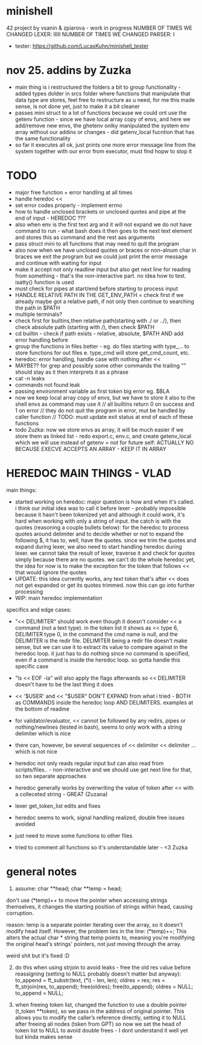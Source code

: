 # minishell

42 project by vsanin & zpiarova - work in progress
NUMBER OF TIMES WE CHANGED LEXER: IIIII
NUMBER OF TIMES WE CHANGED PARSER: I
- tester: https://github.com/LucasKuhn/minishell_tester

# nov 25. addins by Zuzka
- main thing is i restructured the folders a bit to group functionality - added types dolder in srcs folder where functions that manipulate that data type are stores, feel free to restructure as u need, for me this made sense, is not done yet, just to make it a bit cleaner
- passes mini struct to a lot of functions because we could ont use the getenv function - since we have local array copy of envs, and here we add/remove new envs, the ghetenv onlky manipulated the system env array without our addins or changes - did getenv_local fucntion that has the same functionality
- so far it executes all ok, just prints one more error message line from the system together with our error from executor, must find hopw to stop it 

# TODO
- major free function + error handling at all times
- handle heredoc <<
- set error codes properly - implement errno
- how to handle unclosed brackets or unclosed quotes and pipe at the end of input - HEREDOC ???
- also when env is the first text arg and it will not expand we do not have command to run  - what bash does it then goes to the next text element and stores this as command and the rest aas arguments
- pass struct mini to all functions that may need to quit the program
- also now when we have unclosed quotes or braces or non-alnum char in braces we exit the program but we could just print the error message and continue with waiting for input
- make it accept not only readline input but also get next line for reading from something - that's the non-interactive part. no idea how to test. isatty() function is used
- must check for pipes at start/end before starting to process input
- HANDLE RELATIVE PATH IN THE GET_ENV_PATH = check first if we already maybe got a relative path, if not only then continue to searching the path in $PATH
- multiple terminals?
- check first for builtins,then relative path(starting with ./ or ../), then check absolute path (starting with /), then check $PATH
- cd builtin - check if path exists - relative, absolute, $PATH AND add error handling before
- group the functions in files better - eg. do files starting with type_... to store functions for out files e. type_cmd will store get_cmd_count, etc.
- heredoc: error handling, handle case with nothing after <<
- MAYBE?? for grep and possibly some other commands the trailing "" should stay as it then interprets it as a phrase
- cat -n leaks
- commands not found leak
- passing environment variable as first token big error eg. $BLA
- now we keep local array copy of envs, but we have to store it also to the shell envs as command may use it
// all builtins return 0 on success and 1 on error
// they do not quit the program in error, mut be handled by caller function
// TODO: must update exit status at end of each of these functions
- todo Zuzka: now we store envs as array, it will be much easier if we store them as linked list - redo export.c, env.c, and create getenv_local which we will use instead of getenv = not for future self: ACTUALLY NO BECAUSE EXECVE ACCEPTS AN ARRAY - KEEP IT IN ARRAY




# HEREDOC MAIN THINGS - VLAD
main things:
- started working on heredoc: major question is how and when it's called. i think our initial idea was to call it before lexer - probably impossible because it hasn't been tokenized yet and although it could work, it's hard when working with only a string of input. the catch is with the quotes (reasoning a couple bullets below): for the heredoc to process quotes around delimiter and to decide whether or not to expand the following $, it has to, well, have the quotes. since we trim the quotes and expand during lexer, we also need to start handling heredoc during lexer. we cannot take the result of lexer, traverse it and check for quotes simply because there are no quotes. we can't do the whole heredoc yet, the idea for now is to make the exception for the token that follows << that would ignore the quotes
- UPDATE: this idea currently works, any text token that's after << does not get expanded or get its quotes trimmed. now this can go into further processing
- WIP: main heredoc implementation

specifics and edge cases:
- "<< DELIMITER" should work even though it doesn't consider << a command (not a text type). in the token list it shows as << type 6, DELIMITER type 0, in the command the cmd name is null, and the DELIMITER is the redir file. DELIMITER being a redir file doesn't make sense, but we can use it to extract its value to compare against in the heredoc loop. it just has to do nothing since no command is specified, even if a command is inside the heredoc loop. so gotta handle this specific case
- "ls << EOF -la" will also apply the flags afterwards so << DELIMITER doesn't have to be the last thing it does
- << '$USER' and << "$USER" DON'T EXPAND from what i tried - BOTH as COMMANDS inside the heredoc loop AND DELIMITERS. examples at the bottom of readme
- for validator/evaluator, << cannot be followed by any redirs, pipes or nothing/newlines (tested in bash), seems to only work with a string delimiter which is nice
- there can, however, be several sequences of << delimiter << delimiter ... which is not nice
- heredoc not only reads regular input but can also read from scripts/files.. - non-interactive and we should use get next line for that, so two separate approaches

- heredoc generally works by overwriting the value of token after << with a colleceted string - GREAT (Zuzana)
- lexer get_token_list edits and fixes

- heredoc seems to work, signal handling realized, double free issues avoided
- just need to move some functions to other files
- tried to comment all functions so it's understandable later - <3 Zuzka

# general notes

1. assume:
char **head;
char **temp = head;

don't use (*temp)++ to move the pointer when accessing strings themselves, it changes the starting position of strings within head, causing corruption.

reason: temp is a separate pointer iterating over the array, so it doesn't modify head itself. However, the problem lies in the line:
(*temp)++;
This alters the actual char * string that temp points to, meaning you're modifying the original head's strings' pointers, not just moving through the array.

weird shit but it's fixed :D

2. do this when using strjoin to avoid leaks - free the old res value before reassigning (setting to NULL probably doesn't matter but anyway):
to_append = ft_substr(text, (*i) - len, len);
oldres = res;
res = ft_strjoin(res, to_append);
free(oldres);
free(to_append);
oldres = NULL;
to_append = NULL;

3. when freeing token list, changed the function to use a double pointer (t_token **token), so we pass in the address of original pointer. This allows you to modify the caller’s reference directly, setting it to NULL after freeing all nodes (tsken from GPT) so now we set the head of token list to NULL to avoid double frees - I dont understand it well yet but kinda makes sense
